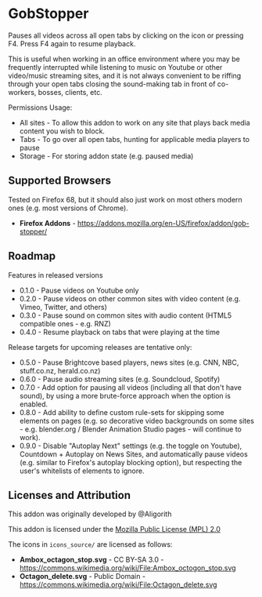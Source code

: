 # GobStopper

Pauses all videos across all open tabs by clicking on the icon or pressing F4.
Press F4 again to resume playback.

This is useful when working in an office environment where you may be
frequently interrupted while listening to music on Youtube or other
video/music streaming sites, and it is not always convenient to be
riffing through your open tabs closing the sound-making tab in front
of co-workers, bosses, clients, etc.

Permissions Usage:
* All sites - To allow this addon to work on any site that plays back media content
              you wish to block.
* Tabs - To go over all open tabs, hunting for applicable media players to pause
* Storage - For storing addon state (e.g. paused media)


## Supported Browsers

Tested on Firefox 68, but it should also just work on most others
modern ones (e.g. most versions of Chrome).

* **Firefox Addons** - https://addons.mozilla.org/en-US/firefox/addon/gob-stopper/


## Roadmap

Features in released versions

* 0.1.0 - Pause videos on Youtube only
* 0.2.0 - Pause videos on other common sites with video content (e.g. Vimeo, Twitter, and others)
* 0.3.0 - Pause sound on common sites with audio content (HTML5 compatible ones - e.g. RNZ)
* 0.4.0 - Resume playback on tabs that were playing at the time

Release targets for upcoming releases are tentative only:

* 0.5.0 - Pause Brightcove based players, news sites (e.g. CNN, NBC, stuff.co.nz, herald.co.nz)
* 0.6.0 - Pause audio streaming sites (e.g. Soundcloud, Spotify)
* 0.7.0 - Add option for pausing all videos (including all that don't have sound), by using a more brute-force
          approach when the option is enabled.
* 0.8.0 - Add ability to define custom rule-sets for skipping some elements on pages (e.g. so decorative
          video backgrounds on some sites - e.g. blender.org / Blender Animation Studio pages - will continue
          to work).
* 0.9.0 - Disable "Autoplay Next" settings (e.g. the toggle on Youtube), Countdown + Autoplay on News Sites,
          and automatically pause videos (e.g. similar to Firefox's autoplay blocking option), but respecting
          the user's whitelists of elements to ignore.

## Licenses and Attribution

This addon was originally developed by @Aligorith

This addon is licensed under the [Mozilla Public License (MPL) 2.0](https://www.mozilla.org/en-US/MPL/)

The icons in `icons_source/` are licensed as follows:
* **Ambox_octagon_stop.svg** - CC BY-SA 3.0 - https://commons.wikimedia.org/wiki/File:Ambox_octogon_stop.svg
* **Octagon_delete.svg** - Public Domain - https://commons.wikimedia.org/wiki/File:Octagon_delete.svg


